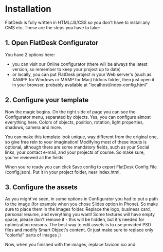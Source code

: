 # Installation

FlatDesk is fully written in HTML/JS/CSS so you don't have to install any CMS etc. These are the steps you have to take:

## 1. Open FlatDesk Configurator

You have 2 options here:

- you can visit our Online configurator (there will be always the latest version, so remember to keep your project up to date)
- or locally, you can put FlatDesk project in your Web server's (such as XAMPP for Windows or MAMP for Mac) htdocs folder, then just open it in your browser, probably available at "localhost/index-config.html"

## 2. Configure your template

Now the magic begins. On the right side of page you can see the Configurator menu, separated by objects. Yes, you can configure almost everything here. Colors of objects, position, rotation, light properties, shadows, camera and more.

You can make this template look unique, way different from the original one, so give free rein to your imagination! Modifying most of these inputs is optional, although there are some mandatory fields, such as your Social links, your contact e-mail, and your projects of course. So make sure, you've reviewed all the fields.

When you're ready you can click Save config to export FlatDesk Config File (config.json). Put it in your project folder, near index.html.

## 3. Configure the assets

As you might've seen, in some options in Configurator you had to put a path to the image (for example when you chose Slides option in Phone). So make sure to place them in the images folder. Replace the logo, business card, personal resume, and everything you want! Some textures will have empty space, please don't remove it - this will be hidden, but it's needed for optimization reasons. The best way to edit assets is to use provided PSD files and modify Smart Object's content. Or just make sure to replace only "colorful" parts of images ;)

Now, when you finished with the images, replace favicon.ico and <title> in index.html.

You should also make sure that you have PHP installed on your server (usually it is installed by default on most of www servers). This is needed for sending e-mail by Postcard form.

That's it! Now you can remove index-config.html, copy our project folder's content and publish it on your WWW server!

## Configuring content types in objects

### Slides

This can be used in Phone, Tablet and Desktop. Just add paths to images, relative to images folder. For example, if your image path is images/projects/phone/screen1.png, then place projects/phone/screen1.png.

Note: Duplicate paths are not allowed!

### URL

This can be used in Phone, Tablet and Desktop. Simple. Just place url here, for example http://johndoe.com

Note: This is gonna be embeded by iframe, so if destination website isn't loading check its 'X-Frame-Options'.

### HTML

This can be used in Phone, Tablet and Desktop. Just add paths to html projects, relative to project folder. For example, websites/index.html.

### Invision

This can be used in Phone or Tablet. Here you can embed a prototype created in InVision. When you login there, click "+" in the top right side, then "Create new prototype", choose "iPhone/iPad". When the prototype is ready, choose "Embed prototype" from top menu, and copy provided link. Now put it in the configurator, and thats it.

Note: Remember to create new iPhone or iPad prototype, so it will have proper size and aspect ratio.

### Left/Right Image

This is just left and right sheet of paper in Paper Folders on the desk. The size of image should be 2480x3508 so it'll fill whole sheet.

Note: The easiest way to modify this is to edit Portfolio files in images folder.
